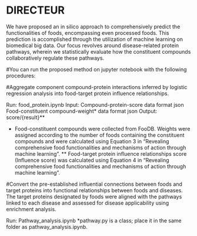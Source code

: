 # DIRECTEUR

<Introduction>
We have proposed an in silico approach to comprehensively predict the functionalities of foods, encompassing even processed foods. This prediction is accomplished through the utilization of machine learning on biomedical big data. Our focus revolves around disease-related protein pathways, wherein we statistically evaluate how the constituent compounds collaboratively regulate these pathways.

#You can run the proposed method on jupyter notebook with the following procedures: 

#Aggregate component compound-protein interactions inferred by logistic regression analysis into food-target protein influence relationships.

Run: food_protein.ipynb 
Input: Compound-protein-score data format json
Food-constituent compound-weight* data format json
Output: score/{result}**

* Food-constituent compounds were collected from FooDB. Weights were assigned according to the number of foods containing the constituent compounds and were calculated using Equation 3 in “Revealing comprehensive food functionalities and mechanisms of action through machine learning”.
** Food-target protein influence relationships score (Influence score) was calculated using Equation 4 in “Revealing comprehensive food functionalities and mechanisms of action through machine learning”.

#Convert the pre-established influential connections between foods and target proteins into functional relationships between foods and diseases. The target proteins designated by foods were aligned with the pathways linked to each disease and assessed for disease applicability using enrichment analysis. 

Run: Pathway_analysis.ipynb 
*pathway.py is a class; place it in the same folder as pathway_analysis.ipynb.

